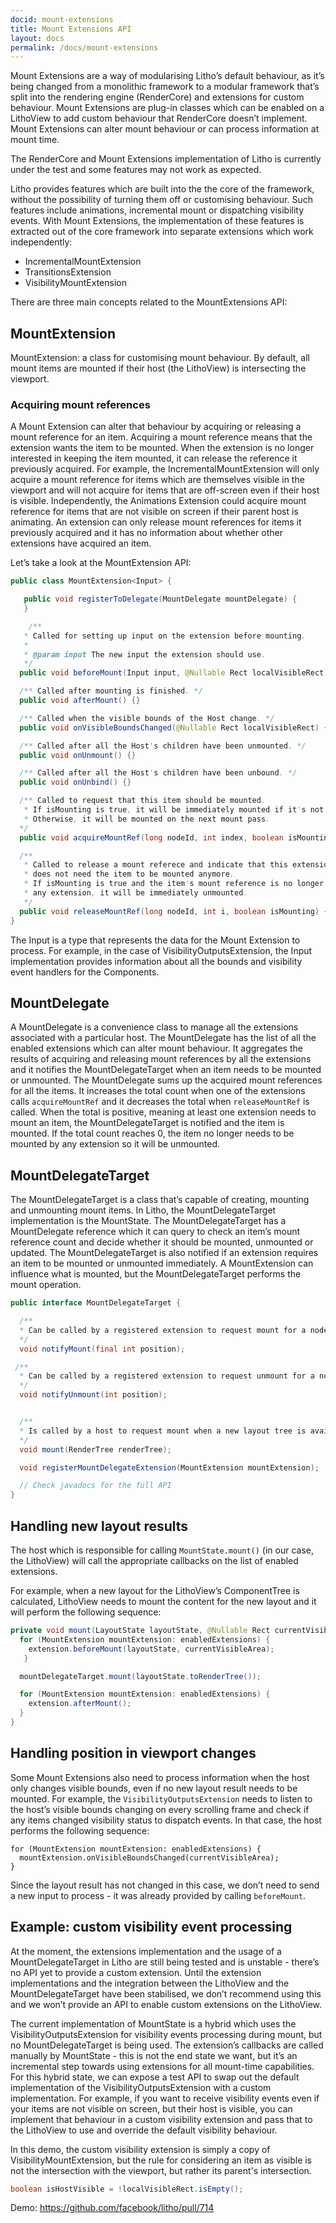 ```yaml
---
docid: mount-extensions
title: Mount Extensions API
layout: docs
permalink: /docs/mount-extensions
---
```


Mount Extensions are a way of modularising Litho’s default behaviour, as it’s being changed from a monolithic framework to a modular framework that’s split into the rendering engine (RenderCore) and extensions for custom behaviour.
Mount Extensions are plug-in classes which can be enabled on a LithoView to add custom behaviour that RenderCore doesn’t implement. Mount Extensions can alter mount behaviour or can process information at mount time.

The RenderCore and Mount Extensions implementation of Litho is currently under the test and some features may not work as expected.

Litho provides features which are built into the the core of the framework, without the possibility of turning them off or customising behaviour. Such features include animations, incremental mount or dispatching visibility events. With Mount Extensions, the implementation of these features is extracted out of the core framework into separate extensions which work independently:
* IncrementalMountExtension
* TransitionsExtension
* VisibilityMountExtension

There are three main concepts related to the MountExtensions API:


## MountExtension

MountExtension: a class for customising mount behaviour. By default, all mount items are mounted if their host (the LithoView) is intersecting the viewport.

### Acquiring mount references

A Mount Extension can alter that behaviour by acquiring or releasing a mount reference for an item. Acquiring a mount reference means that the extension wants the item to be mounted. When the extension is no longer interested in keeping the item mounted, it can release the reference it previously acquired.
For example, the IncrementalMountExtension will only acquire a mount reference for items which are themselves visible in the viewport and will not acquire for items that are off-screen even if their host is visible.
Independently, the Animations Extension could acquire mount reference for items that are not visible on screen if their parent host is animating.
An extension can only release mount references for items it previously acquired and it has no information about whether other extensions have acquired an item.

Let’s take a look at the MountExtension API:


```java
public class MountExtension<Input> {

   public void registerToDelegate(MountDelegate mountDelegate) {
   }

    /**
   * Called for setting up input on the extension before mounting.
   *
   * @param input The new input the extension should use.
   */
  public void beforeMount(Input input, @Nullable Rect localVisibleRect) {}

  /** Called after mounting is finished. */
  public void afterMount() {}

  /** Called when the visible bounds of the Host change. */
  public void onVisibleBoundsChanged(@Nullable Rect localVisibleRect) {}

  /** Called after all the Host's children have been unmounted. */
  public void onUnmount() {}

  /** Called after all the Host's children have been unbound. */
  public void onUnbind() {}

  /** Called to request that this item should be mounted.
   * If isMounting is true, it will be immediately mounted if it's not mounted already.
   * Otherwise, it will be mounted on the next mount pass.
  */
  public void acquireMountRef(long nodeId, int index, boolean isMounting) {}

  /**
   * Called to release a mount referece and indicate that this extension
   * does not need the item to be mounted anymore.
   * If isMounting is true and the item's mount reference is no longer acquired by
   * any extension, it will be immediately unmounted.
   */
  public void releaseMountRef(long nodeId, int i, boolean isMounting) {
}
```


The Input is a type that represents the data for the Mount Extension to process. For example, in the case of VisibilityOutputsExtension, the Input implementation provides information about all the bounds and visibility event handlers for the Components.

## MountDelegate

A MountDelegate is a convenience class to manage all the extensions associated with a particular host. The MountDelegate has the list of all the enabled extensions which can alter mount behaviour. It aggregates the results of acquiring and releasing mount references by all the extensions and it notifies the MountDelegateTarget when an item needs to be mounted or unmounted.
The MountDelegate sums up the acquired mount references for all the items. It increases the total count when one of the extensions calls `acquireMountRef` and it decreases the total when `releaseMountRef` is called. When the total is positive, meaning at least one extension needs to mount an item, the MountDelegateTarget is notified and the item is mounted. If the total count reaches 0, the item no longer needs to be mounted by any extension so it will be unmounted.


## MountDelegateTarget

The MountDelegateTarget is a class that’s capable of creating, mounting and unmounting mount items. In Litho, the MountDelegateTarget implementation is the MountState. The MountDelegateTarget has a MountDelegate reference which it can query to check an item’s mount reference count and decide whether it should be mounted, unmounted or updated.
The MountDelegateTarget is also notified if an extension requires an item to be mounted or unmounted immediately. A MountExtension can influence what is mounted, but the MountDelegateTarget performs the mount operation.


```java
public interface MountDelegateTarget {

  /**
  * Can be called by a registered extension to request mount for a node.
  */
  void notifyMount(final int position);

 /**
  * Can be called by a registered extension to request unmount for a node.
  */
  void notifyUnmount(int position);


  /**
  * Is called by a host to request mount when a new layout tree is available.
  */
  void mount(RenderTree renderTree);

  void registerMountDelegateExtension(MountExtension mountExtension);

  // Check javadocs for the full API
}
```

## Handling new layout results

The host which is responsible for calling `MountState.mount()` (in our case, the LithoView) will call the appropriate callbacks on the list of enabled extensions.

For example, when a new layout for the LithoView’s ComponentTree is calculated, LithoView needs to mount the content for the new layout and it will perform the following sequence:


```java
private void mount(LayoutState layoutState, @Nullable Rect currentVisibleArea) {
  for (MountExtension mountExtension: enabledExtensions) {
    extension.beforeMount(layoutState, currentVisibleArea);
   }

  mountDelegateTarget.mount(layoutState.toRenderTree());

  for (MountExtension mountExtension: enabledExtensions) {
    extension.afterMount();
  }
}

```



## Handling position in viewport changes

Some Mount Extensions also need to process information when the host only changes visible bounds, even if no new layout result needs to be mounted. For example, the `VisibilityOutputsExtension` needs to listen to the host’s visible bounds changing on every scrolling frame and check if any items changed visibility status to dispatch events.
In that case, the host performs the following sequence:


```
for (MountExtension mountExtension: enabledExtensions) {
  mountExtension.onVisibleBoundsChanged(currentVisibleArea);
}
```

Since the layout result has not changed in this case, we don’t need to send a new input to process - it was already provided by calling `beforeMount`.


## Example: custom visibility event processing

At the moment, the extensions implementation and the usage of a MountDelegateTarget in Litho are still being tested and is unstable - there’s no API yet to provide a custom extension. Until the extension implementations and the integration between the LithoView and the MountDelegateTarget have been stabilised, we don’t recommend using this and we won’t provide an API to enable custom extensions on the LithoView.

The current implementation of MountState is a hybrid which uses the VisibilityOutputsExtension for visibility events processing during mount, but no MountDelegateTarget is being used. The extension’s callbacks are called manually by MountState - this is not the end state we want, but it’s an incremental step towards using extensions for all mount-time capabilities.
For this hybrid state, we can expose a test API to swap out the default implementation of the VisibilityOutputsExtension with a custom implementation. For example, if you want to receive visibility events even if your items are not visible on screen, but their host is visible, you can implement that behaviour in a custom visibility extension and pass that to the LithoView to use and override the default visibility behaviour.

In this demo, the custom visibility extension is simply a copy of VisibilityMountExtension, but the rule for considering an item as visible is not the intersection with the viewport, but rather its parent's intersection.
```java
boolean isHostVisible = !localVisibleRect.isEmpty();
```
Demo: https://github.com/facebook/litho/pull/714
